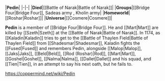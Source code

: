 |**Pedin**|
|-|-|
|**Died**|[[Battle of Narak\|Battle of Narak]]|
|**Groups**|[[Bridge Four\|Bridge Four]], Sadeas army , Kholin army|
|**Homeworld**|[[Roshar\|Roshar]]|
|**Universe**|[[Cosmere\|Cosmere]]|

**Pedin** is a member of [[Bridge Four\|Bridge Four]].
He and [[Mart\|Mart]] are killed by [[Szeth\|Szeth]] at the [[Battle of Narak\|Battle of Narak]].
In 1174, as [[Kaladin\|Kaladin]] tries to get to the [[Battle of Thaylen Field\|Battle of Thaylen Field]] from [[Shadesmar\|Shadesmar]], Kaladin fights the [[Fused\|Fused]] and remembers Pedin, alongside [[Malop\|Malop]], [[Jaks\|Jaks]], [[Beld\|Beld]], [[Rod (Roshar)\|Rod]], [[Mart\|Mart]], [[Goshel\|Goshel]], [[Nalma\|Nalma]], [[Dallet\|Dallet]] and his squad, and [[Tien\|Tien]], in an attempt to say his next oath, but he fails to.



https://coppermind.net/wiki/Pedin